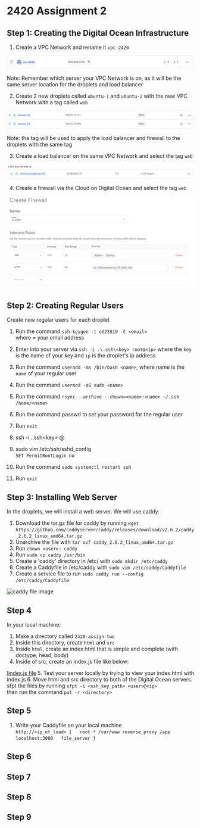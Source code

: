 # 2420 Assignment 2

## Step 1: Creating the Digital Ocean Infrastructure 

1. Create a VPC Network  and rename it `vpc-2420`

![VPC](/images/vpc-2420.png)

Note: Remember which server your VPC Network is on, as it will be the same server location for the droplets and load balancer  
  
2. Create 2 new droplets called `ubuntu-1` and `ubuntu-2` with the new VPC Network with a tag called `web`

![droplets](/images/droplets.png)

Note: the tag will be used to apply the load balancer and firewall to the droplets with the same tag

3. Create a load balancer on the same VPC Network and select the tag `web`

![load balancer](/images/loadbalancer.png)

4. Create a firewall via the Cloud on Digital Ocean and select the tag `web`

![firewall](/images/fw-2420.png)

## Step 2: Creating Regular Users 

Create new regular users for each droplet

1. Run the command `ssh-keygen -t ed25519 -C <email>`  
where <email> = your email address
2. Enter into your server via `ssh -i .\.ssh\<key> root@<ip>` where the `key` is the name of your key and `ip` is the droplet's ip address
3. Run the command `useradd -ms /bin/bash <name>`, where name is the `name` of your regular user
4. Run the command `usermod -aG sudo <name>`
5. Run the command `rsync --archive --chown=<name>:<name> ~/.ssh /home/<name>`
6. Run the command passwd <name> to set your password for the regular user
7. Run `exit`

8. ssh -i .\.ssh\<key> <name>@<ip>
9. sudo vim /etc/ssh/sshd_config  
`SET PermitRootLogin no`
10. Run the command `sudo systemctl restart ssh`
11. Run `exit`

## Step 3: Installing Web Server

In the droplets, we will install a web server. We will use caddy.

1. Download the tar.gz file for caddy by running `wget https://github.com/caddyserver/caddy/releases/download/v2.6.2/caddy_2.6.2_linux_amd64.tar.gz`
2. Unarchive the file with `tar xvf caddy_2.6.2_linux_amd64.tar.gz`
3. Run `chown <user>: caddy`
4. Run `sudo cp caddy /usr/bin`
5. Create a 'caddy' directory in /etc/ with `sudo mkdir /etc/caddy`
6. Create a Caddyfile in /etc/caddy with `sudo vim /etc/caddy/Caddyfile`
7. Create a service file to run `sudo caddy run --config /etc/caddy/Caddyfile`

![caddy file image]('/images/caddyfile.service.png')

## Step 4

In your local machine:

1. Make a directory called `2420-assign-two`
2. Inside this directory, create `html` and `src`
3. Inside `html`, create an index html that is simple and complete (with doctype, head, body)
4. Inside of src, create an index.js file like below:

[!index.js file]('./images/index.js.png')
5. Test your server locally by trying to view your index.html with index.js
6. Move html and src directory to both of the Digital Ocean servers.  
sfpt the files by running `sfpt -i <ssh_key_path> <user>@<ip>`  
then run the command `put -r <directory>`

## Step 5

1. Write your Caddyfile on your local machine  
`http://<ip_of_load> {  
    root * /var/www
    reverse_proxy /app localhost:3000  
    file_server
}  
`

## Step 6

## Step 7

## Step 8

## Step 9
